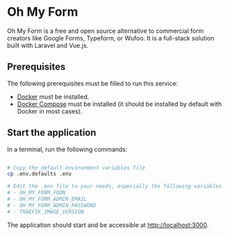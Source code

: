 # Oh My Form

Oh My Form is a free and open source alternative to commercial form creators like Google Forms, Typeform, or Wufoo. It is a full-stack solution built with Laravel and Vue.js.

## Prerequisites

The following prerequisites must be filled to run this service:

- [Docker](https://docs.docker.com/get-docker/) must be installed.
- [Docker Compose](https://docs.docker.com/compose/install/) must be installed (it should be installed by default with Docker in most cases).

## Start the application

In a terminal, run the following commands:

```bash

# Copy the default environment variables file
cp .env.defaults .env

# Edit the .env file to your needs, especially the following variables:
# - OH_MY_FORM_FQDN
# - OH_MY_FORM_ADMIN_EMAIL
# - OH_MY_FORM_ADMIN_PASSWORD
# - TRAEFIK_IMAGE_VERSION
```

The application should start and be accessible at <http://localhost:3000>.